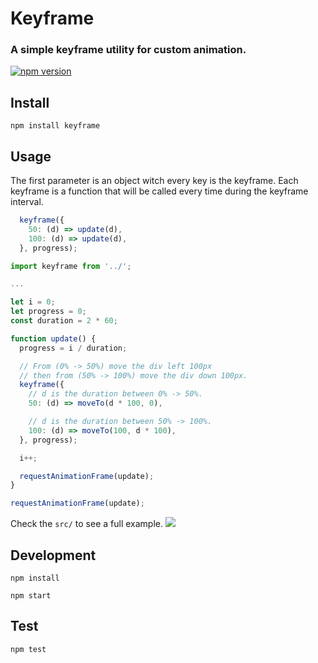 # Keyframe

### A simple keyframe utility for custom animation.
[![npm version](https://badge.fury.io/js/keyframe.svg)](https://badge.fury.io/js/keyframe)

## Install
`npm install keyframe`

## Usage
The first parameter is an object witch every key is the keyframe.
Each keyframe is a function that will be called every time during the keyframe interval.
```js
  keyframe({
    50: (d) => update(d),
    100: (d) => update(d),
  }, progress);
```


```js
import keyframe from '../';

...

let i = 0;
let progress = 0;
const duration = 2 * 60;

function update() {
  progress = i / duration;

  // From (0% -> 50%) move the div left 100px
  // then from (50% -> 100%) move the div down 100px.
  keyframe({
    // d is the duration between 0% -> 50%.
    50: (d) => moveTo(d * 100, 0),

    // d is the duration between 50% -> 100%.
    100: (d) => moveTo(100, d * 100),
  }, progress);

  i++;

  requestAnimationFrame(update);
}

requestAnimationFrame(update);
```

Check the `src/` to see a full example.
![](https://i.giphy.com/3og0IDzUJgxSBkwCbu.gif)


## Development
`npm install`

`npm start`

## Test
`npm test`
